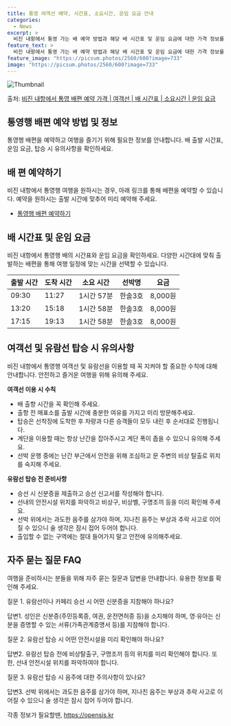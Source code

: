 ```yaml
---
title: 통영 여객선 예약, 시간표, 소요시간, 운임 요금 안내
categories:
  - News
excerpt: >
  비진 내항에서 통영 가는 배 예약 방법과 해당 배 시간표 및 운임 요금에 대한 가격 정보를 안내 드리겠습니다. 안전하고 재밋는 통영행 여행을 위해 아래 정보 참고하시기 바랍니다. 통영행 배편 예약하기 👈 클릭비진 내항에서 통영행 배 시간표출발 시간도착 시간소요 시간선박명요금09:3011:271시간 57분한솔3호8,000원13:2015:181시간 58분한솔3호8,000원17:1519:131시간 58분한솔3호8,000원통영행 배편 예약하기 👈 클릭비진 내항에서 통영행 여객선 탑승 시 이용수칙여객선 이용 시 꼭 지켜야 할 중요한 수칙들을 소개합니다. 1. 배 출항 시간 확인 배 출항 시간을 꼭 확인해 주세요. 2. 출항 전 매표소 방문 혼잡을 피하기 위해 출항 시간에 충분한 여유를 가지고 매표소를 미리 방문해..
feature_text: >
  비진 내항에서 통영 가는 배 예약 방법과 해당 배 시간표 및 운임 요금에 대한 가격 정보를 안내 드리겠습니다. 안전하고 재밋는 통영행 여행을 위해 아래 정보 참고하시기 바랍니다. 통영행 배편 예약하기 👈 클릭비진 내항에서 통영행 배 시간표출발 시간도착 시간소요 시간선박명요금09:3011:271시간 57분한솔3호8,000원13:2015:181시간 58분한솔3호8,000원17:1519:131시간 58분한솔3호8,000원통영행 배편 예약하기 👈 클릭비진 내항에서 통영행 여객선 탑승 시 이용수칙여객선 이용 시 꼭 지켜야 할 중요한 수칙들을 소개합니다. 1. 배 출항 시간 확인 배 출항 시간을 꼭 확인해 주세요. 2. 출항 전 매표소 방문 혼잡을 피하기 위해 출항 시간에 충분한 여유를 가지고 매표소를 미리 방문해..
feature_image: "https://picsum.photos/2560/600?image=733"
image: "https://picsum.photos/2560/600?image=733"
---
```


![Thumbnail](https://img1.daumcdn.net/thumb/R800x0/?scode=mtistory2&fname=https%3A%2F%2Fblog.kakaocdn.net%2Fdn%2Fqw2dl%2FbtsHDi40LT7%2FRKsH6h6ciu4txp3OEkQkV0%2Fimg.webp)

<p>출처: <a href="https://opensis.kr/entry/%EB%B9%84%EC%A7%84-%EB%82%B4%ED%95%AD%EC%97%90%EC%84%9C-%ED%86%B5%EC%98%81-%EB%B0%B0%ED%8E%B8-%EC%98%88%EC%95%BD-%EA%B0%80%EA%B2%A9-%EC%97%AC%EA%B0%9D%EC%84%A0-%EB%B0%B0-%EC%8B%9C%EA%B0%84%ED%91%9C-%EC%86%8C%EC%9A%94%EC%8B%9C%EA%B0%84-%EC%9A%B4%EC%9E%84-%EC%9A%94%EA%B8%88" rel="dofollow">비진 내항에서 통영 배편 예약 가격 | 여객선 | 배 시간표 | 소요시간 | 운임 요금</a> </p>

## 통영행 배편 예약 방법 및 정보

통영행 배편을 예약하고 여행을 즐기기 위해 필요한 정보를 안내합니다. 배 출발 시간표, 운임 요금, 탑승 시 유의사항을 확인하세요.

## 배 편 예약하기

비진 내항에서 통영행 여행을 원하시는 경우, 아래 링크를 통해 배편을 예약할 수 있습니다. 예약을 원하시는 출발 시간에 맞추어 미리 예약해
주세요.

  * [통영행 배편 예약하기](여기에_링크를_삽입하세요)

## 배 시간표 및 운임 요금

비진 내항에서 통영행 배의 시간표와 운임 요금을 확인하세요. 다양한 시간대에 맞춰 출발하는 배편을 통해 여행 일정에 맞는 시간을 선택할 수
있습니다.

**출발 시간** | **도착 시간** | **소요 시간** | **선박명** | **요금**  
---|---|---|---|---  
09:30 | 11:27 | 1시간 57분 | 한솔3호 | 8,000원  
13:20 | 15:18 | 1시간 58분 | 한솔3호 | 8,000원  
17:15 | 19:13 | 1시간 58분 | 한솔3호 | 8,000원  
  
## 여객선 및 유람선 탑승 시 유의사항

비진 내항에서 통영행 여객선 및 유람선을 이용할 때 꼭 지켜야 할 중요한 수칙에 대해 안내합니다. 안전하고 즐거운 여행을 위해 유의해
주세요.

**여객선 이용 시 수칙**

  * 배 출항 시간을 꼭 확인해 주세요.
  * 출항 전 매표소를 출발 시간에 충분한 여유를 가지고 미리 방문해주세요.
  * 탑승은 선착장에 도착한 후 차량과 다른 승객들이 모두 내린 후 순서대로 진행됩니다.
  * 계단을 이용할 때는 항상 난간을 잡아주시고 계단 폭이 좁을 수 있으니 유의해 주세요.
  * 선박 운행 중에는 난간 부근에서 안전을 위해 조심하고 문 주변의 비상 탈출로 위치를 숙지해 주세요.

**유람선 탑승 전 준비사항**

  * 승선 시 신분증을 제출하고 승선 신고서를 작성해야 합니다.
  * 선내의 안전시설 위치를 파악하고 비상구, 비상벨, 구명조끼 등을 미리 확인해 주세요.
  * 선박 위에서는 과도한 음주를 삼가야 하며, 지나친 음주는 부상과 추락 사고로 이어질 수 있으니 술 생각은 잠시 접어 두어야 합니다.
  * 출입할 수 없는 구역에는 절대 들어가지 말고 안전에 유의해주세요.

## 자주 묻는 질문 FAQ

여행을 준비하시는 분들을 위해 자주 묻는 질문과 답변을 안내합니다. 유용한 정보를 확인해 주세요.

질문 1. 유람선이나 카페리 승선 시 어떤 신분증을 지참해야 하나요?

답변1. 성인은 신분증(주민등록증, 여권, 운전면허증 등)을 소지해야 하며, 영·유아는 신분을 증명할 수 있는 서류(가족관계증명서 등)를
지참해야 합니다.

질문 2. 유람선 탑승 시 어떤 안전시설을 미리 확인해야 하나요?

답변2. 유람선 탑승 전에 비상탈출구, 구명조끼 등의 위치를 미리 확인해야 합니다. 또한, 선내 안전시설 위치를 파악하여야 합니다.

질문 3. 유람선 탑승 시 음주에 대한 주의사항이 있나요?

답변3. 선박 위에서는 과도한 음주를 삼가야 하며, 지나친 음주는 부상과 추락 사고로 이어질 수 있으니 술 생각은 잠시 접어 두어야 합니다.



 

각종 정보가 필요할땐, <a href="https://opensis.kr" rel="dofollow">https://opensis.kr</a>


